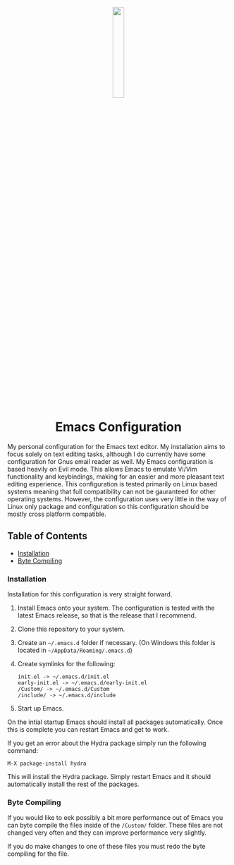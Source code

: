 
<p align="center"><img src="https://upload.wikimedia.org/wikipedia/commons/thumb/0/08/EmacsIcon.svg/1024px-EmacsIcon.svg.png" width="23%"></img></p>
<h1 align="center">Emacs Configuration</h1>
My personal configuration for the Emacs text editor. My installation aims to focus solely on text editing tasks, although I do currently have some configuration for Gnus email reader as well.
My Emacs configuration is based heavily on Evil mode. This allows Emacs to emulate Vi/Vim functionality and keybindings, making for an easier and more pleasant text editing experience.
This configuration is tested primarily on Linux based systems meaning that full compatibility can not be gauranteed for other operating systems. However, the configuration uses very little
in the way of Linux only package and configuration so this configuration should be mostly cross platform compatible.

## Table of Contents
- [Installation](#installation)
- [Byte Compiling](#byte-compiling)

<a name="installation"></a>
### Installation
Installation for this configuration is very straight forward.

1. Install Emacs onto your system. The configuration is tested with the latest Emacs release, so that is the release that I recommend.

2. Clone this repository to your system.

3. Create an `~/.emacs.d` folder if necessary. (On Windows this folder is located in `~/AppData/Roaming/.emacs.d`)

4. Create symlinks for the following:
    ```
    init.el -> ~/.emacs.d/init.el
    early-init.el -> ~/.emacs.d/early-init.el
    /Custom/ -> ~/.emacs.d/Custom
    /include/ -> ~/.emacs.d/include
    ```
    
5. Start up Emacs.

On the intial startup Emacs should install all packages automatically. Once this is complete you can restart Emacs and get to work.

If you get an error about the Hydra package simply run the following command:
```
M-X package-install hydra
```
This will install the Hydra package. Simply restart Emacs and it should automatically install the rest of the packages.

<a name="byte-compiling"></a>
### Byte Compiling
If you would like to eek possibly a bit more performance out of Emacs you can byte compile the files inside of the `/Custom/` folder.
These files are not changed very often and they can improve performance very slightly. 

If you do make changes to one of these files you must redo the byte compiling for the file.
